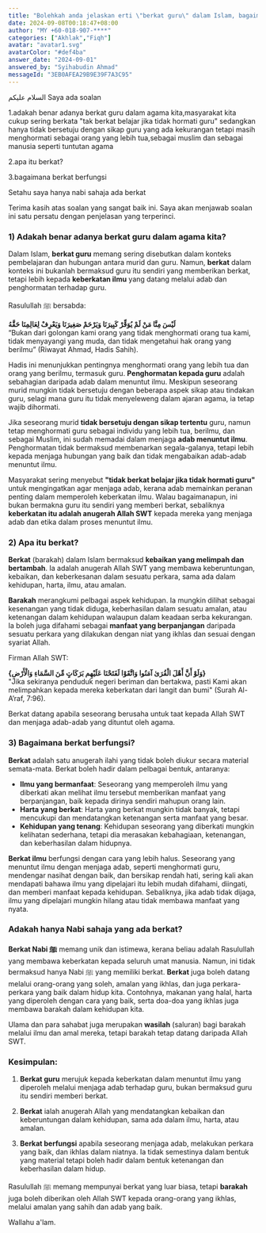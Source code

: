 ```yaml
---
title: "Bolehkah anda jelaskan erti \"berkat guru\" dalam Islam, bagaimana ia berfungsi dan adakah semua orang mendapatnya?"
date: 2024-09-08T00:18:47+08:00
author: "MY +60-018-907-****"
categories: ["Akhlak","Fiqh"]
avatar: "avatar1.svg"
avatarColor: "#def4ba"
answer_date: "2024-09-01"
answered_by: "Syihabudin Ahmad"
messageId: "3EB0AFEA29B9E39F7A3C95"
---
```


السلام عليكم
Saya ada soalan

1.adakah benar adanya berkat guru dalam agama kita,masyarakat kita cukup sering berkata "tak berkat belajar jika tidak hormati guru" sedangkan hanya tidak bersetuju dengan sikap guru yang ada kekurangan tetapi masih menghormati sebagai orang yang lebih tua,sebagai muslim dan sebagai manusia seperti tuntutan agama

2.apa itu berkat?

3.bagaimana berkat berfungsi

Setahu saya hanya nabi sahaja ada berkat

<!--more-->

Terima kasih atas soalan yang sangat baik ini. Saya akan menjawab soalan ini satu persatu dengan penjelasan yang terperinci.

### 1) **Adakah benar adanya berkat guru dalam agama kita?**
Dalam Islam, **berkat guru** memang sering disebutkan dalam konteks pembelajaran dan hubungan antara murid dan guru. Namun, **berkat** dalam konteks ini bukanlah bermaksud guru itu sendiri yang memberikan berkat, tetapi lebih kepada **keberkatan ilmu** yang datang melalui adab dan penghormatan terhadap guru.

Rasulullah ﷺ bersabda:

‏‏**لَيْسَ مِنَّا مَنْ لَمْ يُوَقِّرْ كَبِيرَنَا وَيَرْحَمْ صَغِيرَنَا وَيَعْرِفْ لِعَالِمِنَا حَقَّهُ**  
“Bukan dari golongan kami orang yang tidak menghormati orang tua kami, tidak menyayangi yang muda, dan tidak mengetahui hak orang yang berilmu” (Riwayat Ahmad, Hadis Sahih).

Hadis ini menunjukkan pentingnya menghormati orang yang lebih tua dan orang yang berilmu, termasuk guru. **Penghormatan kepada guru** adalah sebahagian daripada adab dalam menuntut ilmu. Meskipun seseorang murid mungkin tidak bersetuju dengan beberapa aspek sikap atau tindakan guru, selagi mana guru itu tidak menyeleweng dalam ajaran agama, ia tetap wajib dihormati.

Jika seseorang murid **tidak bersetuju dengan sikap tertentu** guru, namun tetap menghormati guru sebagai individu yang lebih tua, berilmu, dan sebagai Muslim, ini sudah memadai dalam menjaga **adab menuntut ilmu**. Penghormatan tidak bermaksud membenarkan segala-galanya, tetapi lebih kepada menjaga hubungan yang baik dan tidak mengabaikan adab-adab menuntut ilmu.

Masyarakat sering menyebut **"tidak berkat belajar jika tidak hormati guru"** untuk mengingatkan agar menjaga adab, kerana adab memainkan peranan penting dalam memperoleh keberkatan ilmu. Walau bagaimanapun, ini bukan bermakna guru itu sendiri yang memberi berkat, sebaliknya **keberkatan itu adalah anugerah Allah SWT** kepada mereka yang menjaga adab dan etika dalam proses menuntut ilmu.

### 2) **Apa itu berkat?**
**Berkat** (barakah) dalam Islam bermaksud **kebaikan yang melimpah dan bertambah**. Ia adalah anugerah Allah SWT yang membawa keberuntungan, kebaikan, dan keberkesanan dalam sesuatu perkara, sama ada dalam kehidupan, harta, ilmu, atau amalan. 

**Barakah** merangkumi pelbagai aspek kehidupan. Ia mungkin dilihat sebagai kesenangan yang tidak diduga, keberhasilan dalam sesuatu amalan, atau ketenangan dalam kehidupan walaupun dalam keadaan serba kekurangan. Ia boleh juga difahami sebagai **manfaat yang berpanjangan** daripada sesuatu perkara yang dilakukan dengan niat yang ikhlas dan sesuai dengan syariat Allah.

Firman Allah SWT:

‏‏**{وَلَوْ أَنَّ أَهْلَ الْقُرَىٰ آمَنُوا وَاتَّقَوْا لَفَتَحْنَا عَلَيْهِم بَرَكَاتٍ مِّنَ السَّمَاءِ وَالْأَرْضِ}**  
"Jika sekiranya penduduk negeri beriman dan bertakwa, pasti Kami akan melimpahkan kepada mereka keberkatan dari langit dan bumi" (Surah Al-A’raf, 7:96).

Berkat datang apabila seseorang berusaha untuk taat kepada Allah SWT dan menjaga adab-adab yang dituntut oleh agama.

### 3) **Bagaimana berkat berfungsi?**
**Berkat** adalah satu anugerah ilahi yang tidak boleh diukur secara material semata-mata. Berkat boleh hadir dalam pelbagai bentuk, antaranya:

- **Ilmu yang bermanfaat**: Seseorang yang memperoleh ilmu yang diberkati akan melihat ilmu tersebut memberikan manfaat yang berpanjangan, baik kepada dirinya sendiri mahupun orang lain.
- **Harta yang berkat**: Harta yang berkat mungkin tidak banyak, tetapi mencukupi dan mendatangkan ketenangan serta manfaat yang besar.
- **Kehidupan yang tenang**: Kehidupan seseorang yang diberkati mungkin kelihatan sederhana, tetapi dia merasakan kebahagiaan, ketenangan, dan keberhasilan dalam hidupnya.

**Berkat ilmu** berfungsi dengan cara yang lebih halus. Seseorang yang menuntut ilmu dengan menjaga adab, seperti menghormati guru, mendengar nasihat dengan baik, dan bersikap rendah hati, sering kali akan mendapati bahawa ilmu yang dipelajari itu lebih mudah difahami, diingati, dan memberi manfaat kepada kehidupan. Sebaliknya, jika adab tidak dijaga, ilmu yang dipelajari mungkin hilang atau tidak membawa manfaat yang nyata.

### **Adakah hanya Nabi sahaja yang ada berkat?**
**Berkat Nabi ﷺ** memang unik dan istimewa, kerana beliau adalah Rasulullah yang membawa keberkatan kepada seluruh umat manusia. Namun, ini tidak bermaksud hanya Nabi ﷺ yang memiliki berkat. **Berkat** juga boleh datang melalui orang-orang yang soleh, amalan yang ikhlas, dan juga perkara-perkara yang baik dalam hidup kita. Contohnya, makanan yang halal, harta yang diperoleh dengan cara yang baik, serta doa-doa yang ikhlas juga membawa barakah dalam kehidupan kita.

Ulama dan para sahabat juga merupakan **wasilah** (saluran) bagi barakah melalui ilmu dan amal mereka, tetapi barakah tetap datang daripada Allah SWT.

### **Kesimpulan:**
1. **Berkat guru** merujuk kepada keberkatan dalam menuntut ilmu yang diperoleh melalui menjaga adab terhadap guru, bukan bermaksud guru itu sendiri memberi berkat.
   
2. **Berkat** ialah anugerah Allah yang mendatangkan kebaikan dan keberuntungan dalam kehidupan, sama ada dalam ilmu, harta, atau amalan.
   
3. **Berkat berfungsi** apabila seseorang menjaga adab, melakukan perkara yang baik, dan ikhlas dalam niatnya. Ia tidak semestinya dalam bentuk yang material tetapi boleh hadir dalam bentuk ketenangan dan keberhasilan dalam hidup.

Rasulullah ﷺ memang mempunyai berkat yang luar biasa, tetapi **barakah** juga boleh diberikan oleh Allah SWT kepada orang-orang yang ikhlas, melalui amalan yang sahih dan adab yang baik.

Wallahu a'lam.
